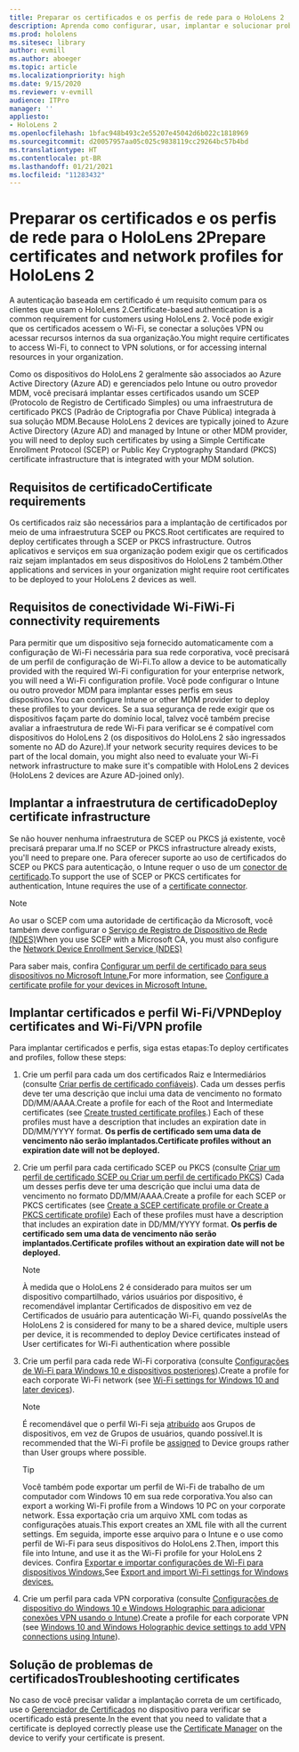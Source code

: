 ```yaml
---
title: Preparar os certificados e os perfis de rede para o HoloLens 2
description: Aprenda como configurar, usar, implantar e solucionar problemas de certificados para rede em dispositivos de realidade mista HoloLens 2.
ms.prod: hololens
ms.sitesec: library
author: evmill
ms.author: aboeger
ms.topic: article
ms.localizationpriority: high
ms.date: 9/15/2020
ms.reviewer: v-evmill
audience: ITPro
manager: ''
appliesto:
- HoloLens 2
ms.openlocfilehash: 1bfac948b493c2e55207e45042d6b022c1818969
ms.sourcegitcommit: d20057957aa05c025c9838119cc29264bc57b4bd
ms.translationtype: HT
ms.contentlocale: pt-BR
ms.lasthandoff: 01/21/2021
ms.locfileid: "11283432"
---
```

# <span data-ttu-id="9ceb5-103">Preparar os certificados e os perfis de rede para o HoloLens 2</span><span class="sxs-lookup"><span data-stu-id="9ceb5-103">Prepare certificates and network profiles for HoloLens 2</span></span>

<span data-ttu-id="9ceb5-104">A autenticação baseada em certificado é um requisito comum para os clientes que usam o HoloLens 2.</span><span class="sxs-lookup"><span data-stu-id="9ceb5-104">Certificate-based authentication is a common requirement for customers using HoloLens 2.</span></span> <span data-ttu-id="9ceb5-105">Você pode exigir que os certificados acessem o Wi-Fi, se conectar a soluções VPN ou acessar recursos internos da sua organização.</span><span class="sxs-lookup"><span data-stu-id="9ceb5-105">You might require certificates to access Wi-Fi, to connect to VPN solutions, or for accessing internal resources in your organization.</span></span>

<span data-ttu-id="9ceb5-106">Como os dispositivos do HoloLens 2 geralmente são associados ao Azure Active Directory (Azure AD) e gerenciados pelo Intune ou outro provedor MDM, você precisará implantar esses certificados usando um SCEP (Protocolo de Registro de Certificado Simples) ou uma infraestrutura de certificado PKCS (Padrão de Criptografia por Chave Pública) integrada à sua solução MDM.</span><span class="sxs-lookup"><span data-stu-id="9ceb5-106">Because HoloLens 2 devices are typically joined to Azure Active Directory (Azure AD) and managed by Intune or other MDM provider, you will need to deploy such certificates by using a Simple Certificate Enrollment Protocol (SCEP) or Public Key Cryptography Standard (PKCS) certificate infrastructure that is integrated with your MDM solution.</span></span>

## <span data-ttu-id="9ceb5-107">Requisitos de certificado</span><span class="sxs-lookup"><span data-stu-id="9ceb5-107">Certificate requirements</span></span>
<span data-ttu-id="9ceb5-108">Os certificados raiz são necessários para a implantação de certificados por meio de uma infraestrutura SCEP ou PKCS.</span><span class="sxs-lookup"><span data-stu-id="9ceb5-108">Root certificates are required to deploy certificates through a SCEP or PKCS infrastructure.</span></span> <span data-ttu-id="9ceb5-109">Outros aplicativos e serviços em sua organização podem exigir que os certificados raiz sejam implantados em seus dispositivos do HoloLens 2 também.</span><span class="sxs-lookup"><span data-stu-id="9ceb5-109">Other applications and services in your organization might require root certificates to be deployed to your HoloLens 2 devices as well.</span></span> 

## <span data-ttu-id="9ceb5-110">Requisitos de conectividade Wi-Fi</span><span class="sxs-lookup"><span data-stu-id="9ceb5-110">Wi-Fi connectivity requirements</span></span>
<span data-ttu-id="9ceb5-111">Para permitir que um dispositivo seja fornecido automaticamente com a configuração de Wi-Fi necessária para sua rede corporativa, você precisará de um perfil de configuração de Wi-Fi.</span><span class="sxs-lookup"><span data-stu-id="9ceb5-111">To allow a device to be automatically provided with the required Wi-Fi configuration for your enterprise network, you will need a Wi-Fi configuration profile.</span></span> <span data-ttu-id="9ceb5-112">Você pode configurar o Intune ou outro provedor MDM para implantar esses perfis em seus dispositivos.</span><span class="sxs-lookup"><span data-stu-id="9ceb5-112">You can configure Intune or other MDM provider to deploy these profiles to your devices.</span></span> <span data-ttu-id="9ceb5-113">Se a sua segurança de rede exigir que os dispositivos façam parte do domínio local, talvez você também precise avaliar a infraestrutura de rede Wi-Fi para verificar se é compatível com dispositivos do HoloLens 2 (os dispositivos do HoloLens 2 são ingressados somente no AD do Azure).</span><span class="sxs-lookup"><span data-stu-id="9ceb5-113">If your network security requires devices to be part of the local domain, you might also need to evaluate your Wi-Fi network infrastructure to make sure it's compatible with HoloLens 2 devices (HoloLens 2 devices are Azure AD-joined only).</span></span>

## <span data-ttu-id="9ceb5-114">Implantar a infraestrutura de certificado</span><span class="sxs-lookup"><span data-stu-id="9ceb5-114">Deploy certificate infrastructure</span></span>
<span data-ttu-id="9ceb5-115">Se não houver nenhuma infraestrutura de SCEP ou PKCS já existente, você precisará preparar uma.</span><span class="sxs-lookup"><span data-stu-id="9ceb5-115">If no SCEP or PKCS infrastructure already exists, you'll need to prepare one.</span></span> <span data-ttu-id="9ceb5-116">Para oferecer suporte ao uso de certificados do SCEP ou PKCS para autenticação, o Intune requer o uso de um [conector de certificado](https://docs.microsoft.com/mem/intune/protect/certificate-connectors).</span><span class="sxs-lookup"><span data-stu-id="9ceb5-116">To support the use of SCEP or PKCS certificates for authentication, Intune requires the use of a [certificate connector](https://docs.microsoft.com/mem/intune/protect/certificate-connectors).</span></span>

> [!NOTE]
> <span data-ttu-id="9ceb5-117">Ao usar o SCEP com uma autoridade de certificação da Microsoft, você também deve configurar o [Serviço de Registro de Dispositivo de Rede (NDES)](https://docs.microsoft.com/mem/intune/protect/certificates-scep-configure#set-up-ndes)</span><span class="sxs-lookup"><span data-stu-id="9ceb5-117">When you use SCEP with a Microsoft CA, you must also configure the [Network Device Enrollment Service (NDES)](https://docs.microsoft.com/mem/intune/protect/certificates-scep-configure#set-up-ndes)</span></span>

<span data-ttu-id="9ceb5-118">Para saber mais, confira [Configurar um perfil de certificado para seus dispositivos no Microsoft Intune.](https://docs.microsoft.com/intune/certificates-configure)</span><span class="sxs-lookup"><span data-stu-id="9ceb5-118">For more information, see [Configure a certificate profile for your devices in Microsoft Intune.](https://docs.microsoft.com/intune/certificates-configure)</span></span>

## <span data-ttu-id="9ceb5-119">Implantar certificados e perfil Wi-Fi/VPN</span><span class="sxs-lookup"><span data-stu-id="9ceb5-119">Deploy certificates and Wi-Fi/VPN profile</span></span>
<span data-ttu-id="9ceb5-120">Para implantar certificados e perfis, siga estas etapas:</span><span class="sxs-lookup"><span data-stu-id="9ceb5-120">To deploy certificates and profiles, follow these steps:</span></span>
1.  <span data-ttu-id="9ceb5-121">Crie um perfil para cada um dos certificados Raiz e Intermediários (consulte [Criar perfis de certificado confiáveis](https://docs.microsoft.com/intune/protect/certificates-configure#create-trusted-certificate-profiles)). Cada um desses perfis deve ter uma descrição que inclui uma data de vencimento no formato DD/MM/AAAA.</span><span class="sxs-lookup"><span data-stu-id="9ceb5-121">Create a profile for each of the Root and Intermediate certificates (see [Create trusted certificate profiles](https://docs.microsoft.com/intune/protect/certificates-configure#create-trusted-certificate-profiles).) Each of these profiles must have a description that includes an expiration date in DD/MM/YYYY format.</span></span> **<span data-ttu-id="9ceb5-122">Os perfis de certificado sem uma data de vencimento não serão implantados.</span><span class="sxs-lookup"><span data-stu-id="9ceb5-122">Certificate profiles without an expiration date will not be deployed.</span></span>**
1.  <span data-ttu-id="9ceb5-123">Crie um perfil para cada certificado SCEP ou PKCS (consulte [Criar um perfil de certificado SCEP ou Criar um perfil de certificado PKCS](https://docs.microsoft.com/intune/protect/certficates-pfx-configure#create-a-pkcs-certificate-profile)) Cada um desses perfis deve ter uma descrição que inclui uma data de vencimento no formato DD/MM/AAAA.</span><span class="sxs-lookup"><span data-stu-id="9ceb5-123">Create a profile for each SCEP or PKCS certificates (see [Create a SCEP certificate profile or Create a PKCS certificate profile](https://docs.microsoft.com/intune/protect/certficates-pfx-configure#create-a-pkcs-certificate-profile)) Each of these profiles must have a description that includes an expiration date in DD/MM/YYYY format.</span></span> **<span data-ttu-id="9ceb5-124">Os perfis de certificado sem uma data de vencimento não serão implantados.</span><span class="sxs-lookup"><span data-stu-id="9ceb5-124">Certificate profiles without an expiration date will not be deployed.</span></span>**

    > [!NOTE]
    > <span data-ttu-id="9ceb5-125">À medida que o HoloLens 2 é considerado para muitos ser um dispositivo compartilhado, vários usuários por dispositivo, é recomendável implantar Certificados de dispositivo em vez de Certificados de usuário para autenticação Wi-Fi, quando possível</span><span class="sxs-lookup"><span data-stu-id="9ceb5-125">As the HoloLens 2 is considered for many to be a shared device, multiple users per device, it is recommended to deploy Device certificates instead of User certificates for Wi-Fi authentication where possible</span></span>

3.  <span data-ttu-id="9ceb5-126">Crie um perfil para cada rede Wi-Fi corporativa (consulte [Configurações de Wi-Fi para Windows 10 e dispositivos posteriores](https://docs.microsoft.com/intune/wi-fi-settings-windows)).</span><span class="sxs-lookup"><span data-stu-id="9ceb5-126">Create a profile for each corporate Wi-Fi network (see [Wi-Fi settings for Windows 10 and later devices](https://docs.microsoft.com/intune/wi-fi-settings-windows)).</span></span> 
    > [!NOTE]
    > <span data-ttu-id="9ceb5-127">É recomendável que o perfil Wi-Fi seja [atribuído](https://docs.microsoft.com/mem/intune/configuration/device-profile-assign) aos Grupos de dispositivos, em vez de Grupos de usuários, quando possível.</span><span class="sxs-lookup"><span data-stu-id="9ceb5-127">It is recommended that the Wi-Fi profile be [assigned](https://docs.microsoft.com/mem/intune/configuration/device-profile-assign) to Device groups rather than User groups where possible.</span></span> 

    > [!TIP]
    > <span data-ttu-id="9ceb5-128">Você também pode exportar um perfil de Wi-Fi de trabalho de um computador com Windows 10 em sua rede corporativa.</span><span class="sxs-lookup"><span data-stu-id="9ceb5-128">You also can export a working Wi-Fi profile from a Windows 10 PC on your corporate network.</span></span> <span data-ttu-id="9ceb5-129">Essa exportação cria um arquivo XML com todas as configurações atuais.</span><span class="sxs-lookup"><span data-stu-id="9ceb5-129">This export creates an XML file with all the current settings.</span></span> <span data-ttu-id="9ceb5-130">Em seguida, importe esse arquivo para o Intune e o use como perfil de Wi-Fi para seus dispositivos do HoloLens 2.</span><span class="sxs-lookup"><span data-stu-id="9ceb5-130">Then, import this file into Intune, and use it as the Wi-Fi profile for your HoloLens 2 devices.</span></span> <span data-ttu-id="9ceb5-131">Confira [Exportar e importar configurações de Wi-Fi para dispositivos Windows.](https://docs.microsoft.com/mem/intune/configuration/wi-fi-settings-import-windows-8-1)</span><span class="sxs-lookup"><span data-stu-id="9ceb5-131">See [Export and import Wi-Fi settings for Windows devices.](https://docs.microsoft.com/mem/intune/configuration/wi-fi-settings-import-windows-8-1)</span></span>

4.  <span data-ttu-id="9ceb5-132">Crie um perfil para cada VPN corporativa (consulte [Configurações de dispositivo do Windows 10 e Windows Holographic para adicionar conexões VPN usando o Intune](https://docs.microsoft.com/intune/vpn-settings-windows-10)).</span><span class="sxs-lookup"><span data-stu-id="9ceb5-132">Create a profile for each corporate VPN (see [Windows 10 and Windows Holographic device settings to add VPN connections using Intune](https://docs.microsoft.com/intune/vpn-settings-windows-10)).</span></span>

## <span data-ttu-id="9ceb5-133">Solução de problemas de certificados</span><span class="sxs-lookup"><span data-stu-id="9ceb5-133">Troubleshooting certificates</span></span>

<span data-ttu-id="9ceb5-134">No caso de você precisar validar a implantação correta de um certificado, use o [Gerenciador de Certificados](certificate-manager.md) no dispositivo para verificar se ocertificado está presente.</span><span class="sxs-lookup"><span data-stu-id="9ceb5-134">In the event that you need to validate that a certificate is deployed correctly please use the [Certificate Manager](certificate-manager.md) on the device to verify your certificate is present.</span></span>  


